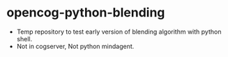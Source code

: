 # opencog-python-blending
* Temp repository to test early version of blending algorithm with python shell.
* Not in cogserver, Not python mindagent.
